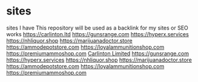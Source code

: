 # sites
sites I have
This repository will be used as a backlink for my sites or SEO works
https://carlinton.ltd
https://gunsrange.com
https://hyperx.services
https://nhliquor.shop
https://marijuanadoctor.store
https://ammodepotstore.com
https://loyalammunitionshop.com
https://premiumammoshop.com
<a href="https://carlinton.ltd"> Carlinton Limited</a>
https://gunsrange.com
https://hyperx.services
https://nhliquor.shop
https://marijuanadoctor.store
https://ammodepotstore.com
https://loyalammunitionshop.com
https://premiumammoshop.com
